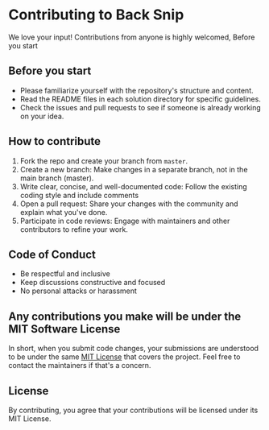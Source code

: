 # Contributing to Back Snip

We love your input! Contributions from anyone is highly welcomed, Before you start

## Before you start

- Please familiarize yourself with the repository's structure and content.
- Read the README files in each solution directory for specific guidelines.
- Check the issues and pull requests to see if someone is already working on your idea.

## How to contribute

1. Fork the repo and create your branch from `master`.
2. Create a new branch: Make changes in a separate branch, not in the main branch (master).
3. Write clear, concise, and well-documented code: Follow the existing coding style and include comments
4. Open a pull request: Share your changes with the community and explain what you've done.
5. Participate in code reviews: Engage with maintainers and other contributors to refine your work.

## Code of Conduct

- Be respectful and inclusive
- Keep discussions constructive and focused
- No personal attacks or harassment

## Any contributions you make will be under the MIT Software License

In short, when you submit code changes, your submissions are understood to be under the same [MIT License](http://choosealicense.com/licenses/mit/) that covers the project. Feel free to contact the maintainers if that's a concern.

## License

By contributing, you agree that your contributions will be licensed under its MIT License.
